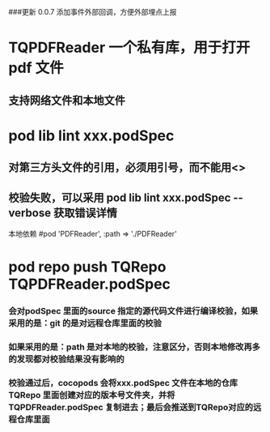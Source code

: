 ###更新  0.0.7 添加事件外部回调，方便外部埋点上报



# TQPDFReader  一个私有库，用于打开pdf 文件
## 支持网络文件和本地文件



# pod lib lint xxx.podSpec

## 对第三方头文件的引用，必须用引号，而不能用<> 
## 
## 校验失败，可以采用 pod lib lint xxx.podSpec --verbose 获取错误详情

本地依赖
 #pod 'PDFReader', :path => './PDFReader'


# pod repo push TQRepo TQPDFReader.podSpec 
### 会对podSpec 里面的source 指定的源代码文件进行编译校验，如果采用的是：git 的是对远程仓库里面的校验
### 如果采用的是：path  是对本地的校验，注意区分，否则本地修改再多的发现都对校验结果没有影响的
### 校验通过后，cocopods 会将xxx.podSpec 文件在本地的仓库TQRepo 里面创建对应的版本号文件夹，并将TQPDFReader.podSpec 复制进去；最后会推送到TQRepo对应的远程仓库里面
